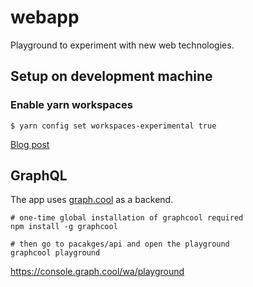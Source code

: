 # webapp

Playground to experiment with new web technologies.

## Setup on development machine

### Enable yarn workspaces

```
$ yarn config set workspaces-experimental true
```

[Blog post](https://yarnpkg.com/blog/2017/08/02/introducing-workspaces/)

## GraphQL

The app uses [graph.cool](https://www.graph.cool/) as a backend.

```
# one-time global installation of graphcool required
npm install -g graphcool

# then go to pacakges/api and open the playground
graphcool playground
```

https://console.graph.cool/wa/playground
